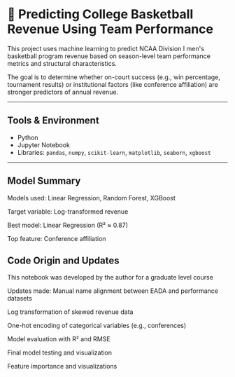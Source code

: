 # 🏀 Predicting College Basketball Revenue Using Team Performance

This project uses machine learning to predict NCAA Division I men's basketball program revenue based on season-level team performance metrics and structural characteristics.

The goal is to determine whether on-court success (e.g., win percentage, tournament results) or institutional factors (like conference affiliation) are stronger predictors of annual revenue.


---

## Tools & Environment

- Python
- Jupyter Notebook
- Libraries: `pandas`, `numpy`, `scikit-learn`, `matplotlib`, `seaborn`, `xgboost`

---

## Model Summary
Models used: Linear Regression, Random Forest, XGBoost

Target variable: Log-transformed revenue

Best model: Linear Regression (R² ≈ 0.87)

Top feature: Conference affiliation

## Code Origin and Updates
This notebook was developed by the author for a graduate level course

Updates made:
Manual name alignment between EADA and performance datasets

Log transformation of skewed revenue data

One-hot encoding of categorical variables (e.g., conferences)

Model evaluation with R² and RMSE

Final model testing and visualization

Feature importance and visualizations 
